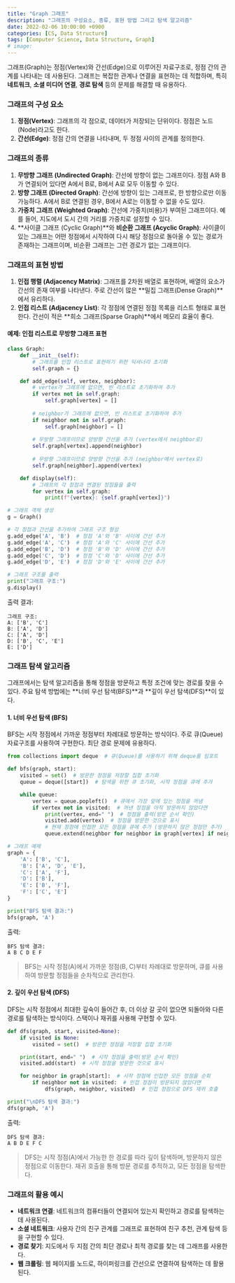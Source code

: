 ```yaml
---
title: "Graph 그래프"
description: "그래프의 구성요소, 종류, 표현 방법 그리고 탐색 알고리즘"
date: 2022-02-06 10:00:00 +0900
categories: [CS, Data Structure]
tags: [Computer Science, Data Structure, Graph]
# image: 
---
```


그래프(Graph)는 정점(Vertex)와 간선(Edge)으로 이루어진 자료구조로, 정점 간의 관계를 나타내는 데 사용된다. 그래프는 복잡한 관계나 연결을 표현하는 데 적합하며, 특히 **네트워크**, **소셜 미디어 연결**, **경로 탐색** 등의 문제를 해결할 때 유용하다.

### 그래프의 구성 요소

1. **정점(Vertex)**: 그래프의 각 점으로, 데이터가 저장되는 단위이다. 정점은 노드(Node)라고도 한다.
2. **간선(Edge)**: 정점 간의 연결을 나타내며, 두 정점 사이의 관계를 정의한다.

### 그래프의 종류

1. **무방향 그래프 (Undirected Graph)**: 간선에 방향이 없는 그래프이다. 정점 A와 B가 연결되어 있다면 A에서 B로, B에서 A로 모두 이동할 수 있다.
2. **방향 그래프 (Directed Graph)**: 간선에 방향이 있는 그래프로, 한 방향으로만 이동 가능하다. A에서 B로 연결된 경우, B에서 A로는 이동할 수 없을 수도 있다.
3. **가중치 그래프 (Weighted Graph)**: 간선에 가중치(비용)가 부여된 그래프이다. 예를 들어, 지도에서 도시 간의 거리를 가중치로 설정할 수 있다.
4. **사이클 그래프 (Cyclic Graph)**와 **비순환 그래프 (Acyclic Graph)**: 사이클이 있는 그래프는 어떤 정점에서 시작하여 다시 해당 정점으로 돌아올 수 있는 경로가 존재하는 그래프이며, 비순환 그래프는 그런 경로가 없는 그래프이다.

### 그래프의 표현 방법

1. **인접 행렬 (Adjacency Matrix)**: 그래프를 2차원 배열로 표현하며, 배열의 요소가 간선의 존재 여부를 나타낸다. 주로 간선이 많은 **밀집 그래프(Dense Graph)**에서 유리하다.
2. **인접 리스트 (Adjacency List)**: 각 정점에 연결된 정점 목록을 리스트 형태로 표현한다. 간선이 적은 **희소 그래프(Sparse Graph)**에서 메모리 효율이 좋다.

#### 예제: 인접 리스트로 무방향 그래프 표현

```python
class Graph:
    def __init__(self):
        # 그래프를 인접 리스트로 표현하기 위한 딕셔너리 초기화
        self.graph = {}

    def add_edge(self, vertex, neighbor):
        # vertex가 그래프에 없으면, 빈 리스트로 초기화하여 추가
        if vertex not in self.graph:
            self.graph[vertex] = []
        
        # neighbor가 그래프에 없으면, 빈 리스트로 초기화하여 추가
        if neighbor not in self.graph:
            self.graph[neighbor] = []
        
        # 무방향 그래프이므로 양방향 간선을 추가 (vertex에서 neighbor로)
        self.graph[vertex].append(neighbor)
        
        # 무방향 그래프이므로 양방향 간선을 추가 (neighbor에서 vertex로)
        self.graph[neighbor].append(vertex)

    def display(self):
        # 그래프의 각 정점과 연결된 정점들을 출력
        for vertex in self.graph:
            print(f"{vertex}: {self.graph[vertex]}")

# 그래프 객체 생성
g = Graph()

# 각 정점과 간선을 추가하여 그래프 구조 형성
g.add_edge('A', 'B')  # 정점 'A'와 'B' 사이에 간선 추가
g.add_edge('A', 'C')  # 정점 'A'와 'C' 사이에 간선 추가
g.add_edge('B', 'D')  # 정점 'B'와 'D' 사이에 간선 추가
g.add_edge('C', 'D')  # 정점 'C'와 'D' 사이에 간선 추가
g.add_edge('D', 'E')  # 정점 'D'와 'E' 사이에 간선 추가

# 그래프 구조를 출력
print("그래프 구조:")
g.display()

```

출력 결과:
```
그래프 구조:
A: ['B', 'C']
B: ['A', 'D']
C: ['A', 'D']
D: ['B', 'C', 'E']
E: ['D']
```

### 그래프 탐색 알고리즘

그래프에서는 탐색 알고리즘을 통해 정점을 방문하고 특정 조건에 맞는 경로를 찾을 수 있다. 주요 탐색 방법에는 **너비 우선 탐색(BFS)**과 **깊이 우선 탐색(DFS)**이 있다.

#### 1. 너비 우선 탐색 (BFS)
BFS는 시작 정점에서 가까운 정점부터 차례대로 방문하는 방식이다. 주로 큐(Queue) 자료구조를 사용하여 구현한다. 최단 경로 문제에 유용하다.

```python
from collections import deque  # 큐(Queue)를 사용하기 위해 deque를 임포트

def bfs(graph, start):
    visited = set()  # 방문한 정점을 저장할 집합 초기화
    queue = deque([start])  # 탐색을 위한 큐 초기화, 시작 정점을 큐에 추가

    while queue:
        vertex = queue.popleft()  # 큐에서 가장 앞에 있는 정점을 꺼냄
        if vertex not in visited:  # 꺼낸 정점을 아직 방문하지 않았다면
            print(vertex, end=" ")  # 정점을 출력(방문 순서 확인)
            visited.add(vertex)  # 정점을 방문한 것으로 표시
            # 현재 정점에 인접한 모든 정점을 큐에 추가 (방문하지 않은 정점만 추가)
            queue.extend(neighbor for neighbor in graph[vertex] if neighbor not in visited)

# 그래프 예제
graph = {
    'A': ['B', 'C'],
    'B': ['A', 'D', 'E'],
    'C': ['A', 'F'],
    'D': ['B'],
    'E': ['B', 'F'],
    'F': ['C', 'E']
}

print("BFS 탐색 결과:")
bfs(graph, 'A')

```

출력:
```
BFS 탐색 결과:
A B C D E F
```
> BFS는 시작 정점(A)에서 가까운 정점(B, C)부터 차례대로 방문하며, 큐를 사용하여 방문할 정점들을 순차적으로 관리한다.

#### 2. 깊이 우선 탐색 (DFS)
DFS는 시작 정점에서 최대한 깊숙이 들어간 후, 더 이상 갈 곳이 없으면 되돌아와 다른 경로를 탐색하는 방식이다. 스택이나 재귀를 사용해 구현할 수 있다.

```python
def dfs(graph, start, visited=None):
    if visited is None:
        visited = set()  # 방문한 정점을 저장할 집합 초기화

    print(start, end=" ")  # 시작 정점을 출력(방문 순서 확인)
    visited.add(start)  # 시작 정점을 방문한 것으로 표시

    for neighbor in graph[start]:  # 시작 정점에 인접한 모든 정점을 순회
        if neighbor not in visited:  # 인접 정점이 방문되지 않았다면
            dfs(graph, neighbor, visited)  # 인접 정점으로 DFS 재귀 호출

print("\nDFS 탐색 결과:")
dfs(graph, 'A')
```

출력:
```
DFS 탐색 결과:
A B D E F C
```

> DFS는 시작 정점(A)에서 가능한 한 경로를 따라 깊이 탐색하며, 방문하지 않은 정점으로 이동한다. 재귀 호출을 통해 방문 경로를 추적하고, 모든 정점을 탐색한다. 

### 그래프의 활용 예시

- **네트워크 연결**: 네트워크의 컴퓨터들이 연결되어 있는지 확인하고 경로를 탐색하는 데 사용된다.
- **소셜 네트워크**: 사용자 간의 친구 관계를 그래프로 표현하여 친구 추천, 관계 탐색 등을 구현할 수 있다.
- **경로 찾기**: 지도에서 두 지점 간의 최단 경로나 최적 경로를 찾는 데 그래프를 사용한다.
- **웹 크롤링**: 웹 페이지를 노드로, 하이퍼링크를 간선으로 연결하여 탐색하는 데 활용된다.